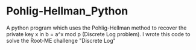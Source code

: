 # Pohlig-Hellman_Python
A python program which uses the Pohlig-Hellman method to recover the private key x in b = a^x mod p (Discrete Log problem). I wrote this code to solve the Root-ME challenge "Discrete Log"

